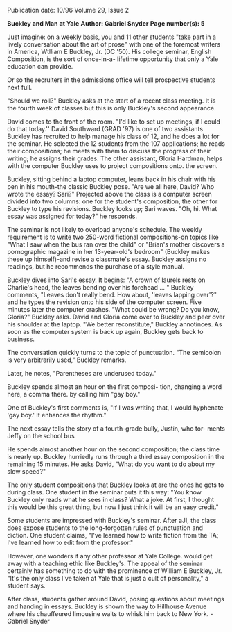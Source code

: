 Publication date: 10/96
Volume 29, Issue 2

**Buckley and Man at Yale**
**Author: Gabriel Snyder**
**Page number(s): 5**

Just imagine: on a weekly basis, you and 
11 other students "take part in a lively 
conversation about the art of prose" with one 
of the foremost writers in America, Wtlliam E 
Buckley, Jr. (DC '50). His college seminar, 
English Composition, is the sort of once-in-a-
lifetime opportunity that only a Yale education 
can provide. 

Or so the recruiters in the admissions 
office will tell prospective students next 
full. 

"Should we roll?" Buckley asks at 
the start of a recent class meeting. It is 
the fourth week of classes but this is 
only Buckley's second appearance. 

David comes to the front of the room. 
"I'd like to set up meetings, if I could do that 
today.'' David Southward (GRAD '97) is one 
of two assistants Buckley has recruited to help 
manage his class of 12, and he does a lot for 
the seminar. He selected the 12 students from 
the 107 applications; he reads their 
compositions; he meets with them to discuss 
the progress of their writing; he assigns their 
grades. The other assistant, Gloria Hardman, 
helps with the computer Buckley uses to 
project compositions onto. the screen. 

Buckley, sitting behind a laptop computer, 
leans back in his chair with his pen in his 
mouth-the classic Buckley pose. "Are we all 
here, David? Who wrote the essay? Sari?" 
Projected above the class is a computer screen 
divided into two columns: one for the 
student's composition, the other for Buckley to 
type his revisions. Buckley looks up; Sari 
waves. "Oh, hi. What essay was assigned for 
today?" he responds. 

The seminar is not likely to overload 
anyone's schedule. The weekly requirement is 
to 
write 
two 
250-word 
fictional 
compositions-on topics like "What I saw 
when the bus ran over the child" or "Brian's 
mother discovers a pornographic magazine in 
her 13-year-old's bedroom" (Buckley makes 
these up himself)-and revise a classmate's 
essay. Buckley assigns no readings, but he 
recommends the purchase of a style manual. 

Buckley dives into Sari's essay. It begins: "A 
crown of laurels rests on Charlie's head, the 
leaves bending over his forehead ... " Buckley 
comments, "Leaves don't really bend. How 
about, 'leaves lapping over'?" and he types the 
revision onto his side of the computer screen. 
Five minutes later the computer crashes. 
"What could be wrong? Do you know, 
Gloria?" Buckley asks. David and Gloria come 
over to Buckley and peer over his shoulder at 
the laptop. "We better reconstitute," Buckley 
annotinces. As soon as the computer system is 
back up again, Buckley gets back to business. 

The conversation quickly turns to the 
topic of punctuation. "The semicolon 
is very arbitrarily used," Buckley 
remarks. 

Later, 
he 
notes, 
"Parentheses are underused 
today." 

Buckley spends almost an 
hour on the first composi-
tion, changing a word 
here, a comma there. 
by 
calling 
him "gay boy." 

One of Buckley's 
first comments is, 
"If I was writing that, 
I would hyphenate 'gay 
boy.' It enhances the 
rhythm." 

The next essay 
tells the story of a 
fourth-grade bully, 
Justin, who tor-
ments Jeffy on 
the school bus 

He 
spends 
almost 
another hour on the second 
composition; the class time is 
nearly up. Buckley hurriedly runs 
through a third essay composition in 
the remaining 15 minutes. He asks 
David, "What do you want to do about 
my slow speed?" 

The only student compositions that 
Buckley looks at are the ones he gets to during 
class. One student in the seminar puts it this 
way: "You know Buckley only reads what he 
sees in class? What a joke. At first, I thought 
this would be this great thing, but now I just 
think it will be an easy credit." 

Some students are impressed with 
Buckley's seminar. After aJI, the class does 
expose students to the long-forgotten rules of 
punctuation and diction. One student claims, 
"I've learned how to write fiction from the TA; 
I've learned how to edit from the professor." 

However, one wonders if any other 
professor at Yale College. would get away with 
a teaching ethic like Buckley's. The appeal of 
the seminar certainly has something to do with 
the prominence of William E Buckley, Jr. "It's 
the only class I've taken at Yale that is just a 
cult of personality," a student says. 

After class, students gather around David, 
posing questions about meetings and handing 
in essays. Buckley is shown the way to 
Hillhouse Avenue where his chauffeured 
limousine waits to whisk him back to New 
York. 
-Gabriel Snyder